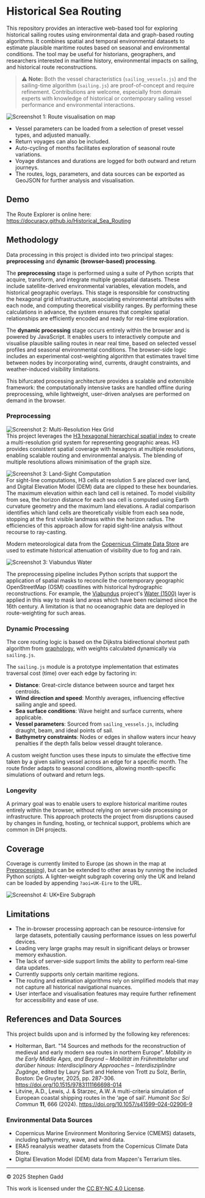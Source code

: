 # Historical Sea Routing

This repository provides an interactive web-based tool for exploring historical sailing routes using environmental data
and graph-based routing algorithms. It combines spatial and temporal environmental datasets to estimate plausible
maritime routes based on seasonal and environmental conditions. The tool may be useful for historians, geographers, and
researchers interested in maritime history, environmental impacts on sailing, and historical route reconstructions.


> ⚠️ **Note:** Both the vessel characteristics (`sailing_vessels.js`) and the sailing-time algorithm (`sailing.js`) are
> proof-of-concept and
> require refinement. Contributions are welcome, especially from domain experts with knowledge of historical or
> contemporary
> sailing vessel performance and environmental interactions.

![Screenshot 1: Route visualisation on map](/screenshots/routes_and_parameters.png)

- Vessel parameters can be loaded from
  a selection of preset vessel types, and adjusted manually.
- Return voyages can also be included.
- Auto-cycling of months facilitates exploration of seasonal route
  variations.
- Voyage distances and durations are logged for both outward and
  return journeys.
- The routes, logs, parameters, and data sources can be exported as GeoJSON for further analysis and visualisation.

## Demo

The Route Explorer is online here:
https://docuracy.github.io/Historical_Sea_Routing

## Methodology

Data processing in this project is divided into two principal stages: **preprocessing** and **dynamic (browser-based)
processing**.

The **preprocessing** stage is performed using a suite of Python scripts that acquire, transform, and integrate multiple
geospatial datasets. These include satellite-derived environmental variables, elevation models, and historical
geographic overlays. This stage is responsible for constructing the hexagonal grid infrastructure, associating
environmental attributes with each node, and computing theoretical visibility ranges. By performing these calculations
in advance, the system ensures that complex spatial relationships are efficiently encoded and ready for real-time
exploration.

The **dynamic processing** stage occurs entirely within the browser and is powered by JavaScript. It enables users to
interactively compute and visualise plausible sailing routes in near real time, based on selected vessel profiles and
seasonal environmental conditions. The browser-side logic includes an experimental cost-weighting algorithm that
estimates travel time between nodes by incorporating wind, currents, draught constraints, and weather-induced visibility
limitations.

This bifurcated processing architecture provides a scalable and extensible framework: the computationally intensive
tasks are handled offline during preprocessing, while lightweight, user-driven analyses are performed on demand in the
browser.

### Preprocessing

![Screenshot 2: Multi-Resolution Hex Grid](/screenshots/hex_grid.png)  
This project leverages the [H3 hexagonal hierarchical spatial index](https://h3geo.org/) to create a multi-resolution
grid system for
representing geographic areas. H3 provides consistent spatial coverage with hexagons at multiple resolutions, enabling
scalable
routing and environmental analysis. The blending of multiple resolutions allows minimisation of the graph size.

![Screenshot 3: Land-Sight Computation](/screenshots/land_sight.png)  
For sight-line computations, H3 cells at resolution 5 are placed over
land, and Digital Elevation Model (DEM) data are clipped to these hex boundaries.
The maximum elevation within each land cell is retained. To model visibility from sea, the horizon distance for each sea
cell is computed using Earth curvature geometry and the
maximum
land elevations. A radial comparison identifies which land cells are theoretically visible from each sea node, stopping
at the
first visible landmass within the horizon radius. The efficiencies of this approach allow for rapid sight-line analysis
without recourse to ray-casting.

Modern meteorological data from the [Copernicus Climate Data Store](https://cds.climate.copernicus.eu/) are used to
estimate historical attenuation of visibility due to fog and rain.

![Screenshot 3: Viabundus Water](/screenshots/viabundus_water.png)

The preprocessing pipeline includes Python scripts that support the application of spatial masks to reconcile
the contemporary geographic OpenStreetMap (OSM) coastlines with historical hydrographic reconstructions. For example,
the
[Viabundus](https://www.landesgeschichte.uni-goettingen.de/handelsstrassen/data/Viabundus-2-water-1500.geojson)
project's [Water (1500)](https://www.landesgeschichte.uni-goettingen.de/handelsstrassen/data/Viabundus-2-water-1500.geojson)
layer is applied in this way to mask land areas which have been reclaimed since the 16th century. A limitation is that
no oceanographic data are deployed in route-weighting for such areas.

### Dynamic Processing

The core routing logic is based on the Dijkstra bidirectional shortest path algorithm
from [graphology](https://graphology.github.io/),
with weights calculated dynamically via `sailing.js`.

The `sailing.js` module is a prototype implementation that estimates traversal cost (time) over each edge by factoring
in:

- **Distance**: Great-circle distance between source and target hex centroids.
- **Wind direction and speed**: Monthly averages, influencing effective sailing angle and speed.
- **Sea surface conditions**: Wave height and surface currents, where applicable.
- **Vessel parameters**: Sourced from `sailing_vessels.js`, including draught, beam, and ideal points of sail.
- **Bathymetry constraints**: Nodes or edges in shallow waters incur heavy penalties if the depth falls below vessel
  draught tolerance.

A custom weight function uses these inputs to simulate the effective time taken by a given sailing vessel across an edge
for a
specific month. The route finder adapts to seasonal conditions, allowing month-specific simulations of outward and
return legs.

### Longevity

A primary goal was to enable users to explore historical maritime routes entirely within the browser, without relying on
server-side processing or infrastructure. This approach protects the project from disruptions caused by changes in
funding, hosting, or technical support, problems which are common in DH projects.

## Coverage

Coverage is currently limited to Europe (as shown in the map at [Preprocessing](#preprocessing)), but can be extended to
other areas by running the included Python
scripts. A lighter-weight subgraph covering only the UK and Ireland can be loaded by appending `?aoi=UK-Eire` to the
URL.

![Screenshot 4: UK+Eire Subgraph](/screenshots/uk_eire.png)

## Limitations

- The in-browser processing approach can be resource-intensive for large datasets, potentially causing performance
  issues on less powerful devices.
- Loading very large graphs may result in significant delays or browser memory exhaustion.
- The lack of server-side support limits the ability to perform real-time data updates.
- Currently supports only certain maritime regions.
- The routing and estimation algorithms rely on simplified models that may not capture all historical navigational
nuances.
- User interface and visualisation features may require further refinement for accessibility and ease of use.

## References and Data Sources

This project builds upon and is informed by the following key references:

- Holterman, Bart. "14 Sources and methods for the reconstruction of medieval and early modern sea routes in northern
  Europe". _Mobility in the Early Middle Ages, and Beyond – Mobilität im Frühmittelalter und darüber hinaus:
  Interdisciplinary Approaches – Interdisziplinäre Zugänge_, edited by Laury Sarti and Helene von Trott zu Solz, Berlin,
  Boston: De Gruyter, 2025, pp. 287-306. https://doi.org/10.1515/9783111166698-014
- Litvine, A.D., Lewis, J. & Starzec, A.W. A multi-criteria simulation of European coastal shipping routes in the ‘age
  of sail’. _Humanit Soc Sci Commun_ **11**, 666 (2024). https://doi.org/10.1057/s41599-024-02906-9

### Environmental Data Sources

- Copernicus Marine Environment Monitoring Service (CMEMS) datasets, including bathymetry, wave, and wind data.
- ERA5 reanalysis weather datasets from the Copernicus Climate Data Store.
- Digital Elevation Model (DEM) data from Mapzen's Terrarium tiles.

---
© 2025 Stephen Gadd

This work is licensed under the [CC BY-NC 4.0 License](https://creativecommons.org/licenses/by-nc/4.0/).